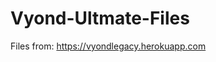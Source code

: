 # Vyond-Ultmate-Files
Files from:
<a href="https://vyondlegacy.herokuapp.com">https://vyondlegacy.herokuapp.com</a>
